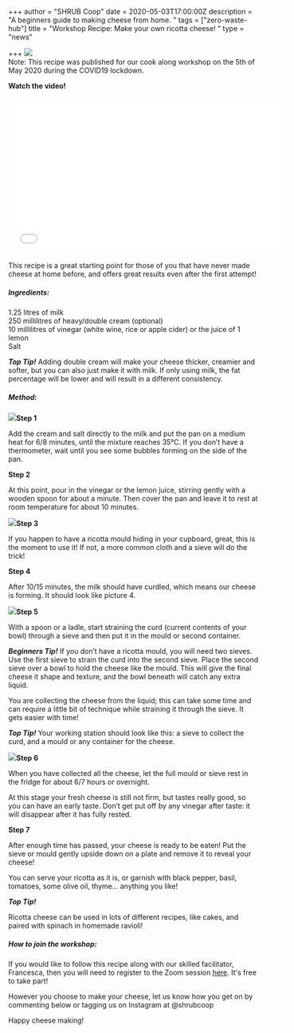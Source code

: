 +++
author = "SHRUB Coop"
date = 2020-05-03T17:00:00Z
description = "A beginners guide to making cheese from home. "
tags = ["zero-waste-hub"]
title = "Workshop Recipe: Make your own ricotta cheese! "
type = "news"

+++
![](https://res.cloudinary.com/shrub-co-op/image/upload/v1588526826/shrubcoop.org/media/94274951_4351291771563076_1292443401253289984_o_f4v80r.jpg)  
Note: This recipe was published for our cook along workshop on the 5th of May 2020 during the COVID19 lockdown.

**Watch the video!**

<iframe width="560" height="315" src="[https://www.youtube.com/embed/ANj5snFnIbE](https://www.youtube.com/embed/ANj5snFnIbE "https://www.youtube.com/embed/ANj5snFnIbE")" frameborder="0" allow="accelerometer; autoplay; encrypted-media; gyroscope; picture-in-picture" allowfullscreen></iframe>

This recipe is a great starting point for those of you that have never made cheese at home before, and offers great results even after the first attempt!

##### **Ingredients:**

1\.25 litres of milk  
250 millilitres of heavy/double cream (optional)  
10 millilitres of vinegar (white wine, rice or apple cider) or the juice of 1 lemon  
Salt

**_Top Tip!_** Adding double cream will make your cheese thicker, creamier and softer, but you can also just make it with milk. If only using milk, the fat percentage will be lower and will result in a different consistency.

##### **Method:**

![](https://res.cloudinary.com/shrub-co-op/image/upload/v1588075501/shrubcoop.org/media/Ingredients_wuspcf.png)**Step 1**

Add the cream and salt directly to the milk and put the pan on a medium heat for 6/8 minutes, until the mixture reaches 35°C. If you don’t have a thermometer, wait until you see some bubbles forming on the side of the pan.

**Step 2**

At this point, pour in the vinegar or the lemon juice, stirring gently with a wooden spoon for about a minute. Then cover the pan and leave it to rest at room temperature for about 10 minutes.

![](https://res.cloudinary.com/shrub-co-op/image/upload/v1588075528/shrubcoop.org/media/Ingredients_1_ketuyr.png)**Step 3**

If you happen to have a ricotta mould hiding in your cupboard, great, this is the moment to use it! If not, a more common cloth and a sieve will do the trick!

**Step 4**

After 10/15 minutes, the milk should have curdled, which means our cheese is forming. It should look like picture 4.

![](https://res.cloudinary.com/shrub-co-op/image/upload/v1588075559/shrubcoop.org/media/Ingredients_2_fxs2sd.png)**Step 5**

With a spoon or a ladle, start straining the curd (current contents of your bowl) through a sieve and then put it in the mould or second container.

**_Beginners Tip!_** If you don’t have a ricotta mould, you will need two sieves. Use the first sieve to strain the curd into the second sieve. Place the second sieve over a bowl to hold the cheese like the mould. This will give the final cheese it shape and texture, and the bowl beneath will catch any extra liquid.

You are collecting the cheese from the liquid; this can take some time and can require a little bit of technique while straining it through the sieve. It gets easier with time!

**_Top Tip!_** Your working station should look like this: a sieve to collect the curd, and a mould or any container for the cheese.

![](https://res.cloudinary.com/shrub-co-op/image/upload/v1588075593/shrubcoop.org/media/Ingredients_3_ldnx3q.png)**Step 6**

When you have collected all the cheese, let the full mould or sieve rest in the fridge for about 6/7 hours or overnight.

At this stage your fresh cheese is still not firm, but tastes really good, so you can have an early taste. Don’t get put off by any vinegar after taste: it will disappear after it has fully rested.

**Step 7**

After enough time has passed, your cheese is ready to be eaten! Put the sieve or mould gently upside down on a plate and remove it to reveal your cheese!

You can serve your ricotta as it is, or garnish with black pepper, basil, tomatoes, some olive oil, thyme… anything you like!

**_Top Tip!_**

Ricotta cheese can be used in lots of different recipes, like cakes, and paired with spinach in homemade ravioli!

##### **How to join the workshop:**

If you would like to follow this recipe along with our skilled facilitator, Francesca, then you will need to register to the Zoom session [here](https://us02web.zoom.us/meeting/register/tZAudOyqrzIsGtXiKZmunmKKfKvtP9WU3-4-). It's free to take part!

However you choose to make your cheese, let us know how you get on by commenting below or tagging us on Instagram at @shrubcoop

Happy cheese making!